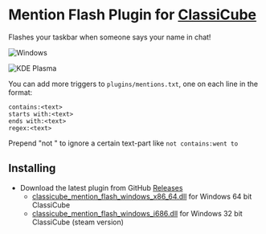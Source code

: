 # Mention Flash Plugin for [ClassiCube](https://www.classicube.net/)

Flashes your taskbar when someone says your name in chat!

![Windows](https://i.imgur.com/otokHI1.png)

![KDE Plasma](https://i.imgur.com/yslAAeQ.png)

You can add more triggers to `plugins/mentions.txt`, one on each line in the format:

```
contains:<text>
starts with:<text>
ends with:<text>
regex:<text>
```

Prepend "not " to ignore a certain text-part like `not contains:went to`

## Installing

- Download the latest plugin from GitHub [Releases](https://github.com/SpiralP/classicube-mention-flash-plugin/releases/latest)
  - [classicube_mention_flash_windows_x86_64.dll](https://github.com/SpiralP/classicube-mention-flash-plugin/releases/latest/download/classicube_mention_flash_windows_x86_64.dll) for Windows 64 bit ClassiCube
  - [classicube_mention_flash_windows_i686.dll](https://github.com/SpiralP/classicube-mention-flash-plugin/releases/latest/download/classicube_mention_flash_windows_i686.dll) for Windows 32 bit ClassiCube (steam version)
